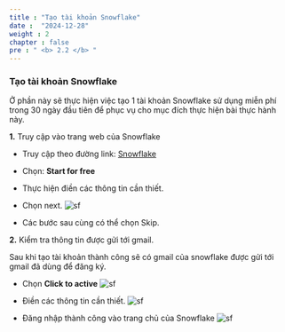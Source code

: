 ```yaml
---
title : "Tạo tài khoản Snowflake"
date :  "2024-12-28"
weight : 2 
chapter : false
pre : " <b> 2.2 </b> "
---
```


### Tạo tài khoản Snowflake

Ở phần này sẽ thực hiện việc tạo 1 tài khoản Snowflake sử dụng miễn phí trong 30 ngày đầu tiên để phục vụ cho mục đích thực hiện bài thực hành này.

**1.** Truy cập vào trang web của Snowflake

- Truy cập theo đường link: [Snowflake](https://www.snowflake.com/en/)
- Chọn: **Start for free**
- Thực hiện điền các thông tin cần thiết.
- Chọn next.
![sf](/images/2.prerequisite/2.2.1.png)

- Các bước sau cùng có thể chọn Skip.

**2.** Kiểm tra thông tin được gửi tới gmail.

Sau khi tạo tài khoản thành công sẽ có gmail của snowflake được gửi tới gmail đã dùng để đăng ký.

- Chọn **Click to active**
![sf](/images/2.prerequisite/2.2.2.png)

- Điền các thông tin cần thiết.
![sf](/images/2.prerequisite/2.2.5.png)

- Đăng nhập thành công vào trang chủ của Snowflake
![sf](/images/2.prerequisite/2.2.6.png)